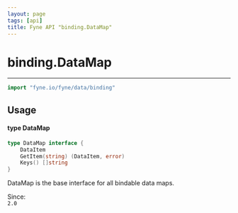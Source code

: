 ```yaml
---
layout: page
tags: [api]
title: Fyne API "binding.DataMap"
---
```


# binding.DataMap
---
```go
import "fyne.io/fyne/data/binding"
```

## Usage

#### type DataMap

```go
type DataMap interface {
	DataItem
	GetItem(string) (DataItem, error)
	Keys() []string
}
```

DataMap is the base interface for all bindable data maps.


<div class="since">Since: <code>
2.0</code></div>
